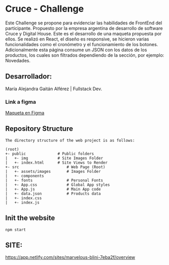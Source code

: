 <h1>Cruce - Challenge</h1>
<p>Este Challenge se propone para evidenciar las habilidades de FrontEnd del participante. Propuesto por la empresa argentina de desarrollo de software  Cruce y Digital House. Este es el desarrollo de una maqueta propuesta por ellos. Se realizó en React, el diseño es responsive, se hicieron varias funcionalidades como el cronómetro y el funcionamiento de los botones. Adicionalmente esta página consume un JSON con los datos de los productos, los cuales son filtrados dependiendo de la sección, por ejemplo: Novedades.</p>

<h2>Desarrollador:</h2>
María Alejandra Gaitán Alférez | Fullstack Dev.

<h3>Link a figma</h3>

<a href="https://www.figma.com/file/heGR0bZk0ywGVZxDMiIXVm/CRUCE-%E2%80%A2-Prueba---Listado?node-id=35%3A714"> Maqueta en Figma <a/>

## Repository Structure
    The directory structure of the web project is as follows:

    (root)
    +- public              # Public folders
    |   +- img             # Site Images Folder
    |   +- index.html      # Site Views to Render
    +- src                     # Web Page (Root)
    |   +- assets/images       # Images Folder
    |   +- components
    |   +- fonts               # Personal Fonts
    |   +- App.css             # Global App styles
    |   +- App.js              # Main App code
    |   +- data.json           # Products data
    |   +- index.css
    |   +- index.js
    
## Init the website
```shell
npm start
```
## SITE:
https://app.netlify.com/sites/marvelous-blini-7eba2f/overview
